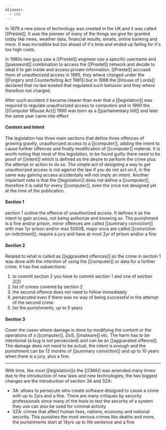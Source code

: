 ```yaml
---
aliases:
  - CMA
---
```

In 1979 a new piece of technology was created in the UK and it was called [[Prestel]]. It was the pioneer of many of the things we give for granted today like news, weather data, financial results, emails, online banking and more. It was incredible but too ahead of it's time and ended up failing for it's too high costs.

In 1980s two guys saw a [[Prestel]] engineer use a specific username and [[password]] combination to access the [[Prestel]] network and decide to steal it to get inside and access private information.
[[Prestel]] accused them of unauthorized access in 1985, they where charged under the [[Forgery and Counterfeiting Act 1981]] but in 1988 the [[House of Lords]] declared that no law existed that regulated such behavior and they where therefore not charged.

After such accident it became clearer than ever that a [[legislation]] was required to regulate unauthorized access to computers and in 1990 the [[Computer Misuse Act]] 1990 was born as a [[parliamentary bill]] and later the same year came into effect

#### Content and Intent

The legislation has three main sections that define three offences of growing gravity, unauthorized access to a [[computer]], adding the intent to cause further offences and finally modification of [[computer]] material.
It is worth noting that most of this legislation, to be found guilty there need to be proof of [[intent]] which is defined as the desire to perform the crime plus the attempt or action to do so.
The simple act of designing a way to get unauthorized access is not against the law if you do not act on it, in the same way gaining access accidentally will not imply an intent.
Another important note is that the [[legislation]] does not define a [[computer]], therefore it is valid for every [[computer]], even the once not designed yet at the time of the publication.

#### Section 1

section 1 outline the offence of unauthorized access. It defines it as the intent to gain access, not being authorize and knowing so.
The punishment is a fine and/or prison, minor offences are called [[summary conviction]] with max 1yr prison and/or max 5000$, major once are called [[conviction on indictment]], require a jury and have at most 2yr of prison and/or a fine 

#### Section 2

Related to what is called as [[aggravated offences]] so the crime in section 1 was done with the intention of using the [[computer]] or data for a further crime.
It has five subsections:
1. to commit section 2 you have to commit section 1 and one of section 2(2)
2. list of crimes covered by section 2
3. the second offence does not need to follow immediately
4. persecuted even if there was no way of being successful in the attempt of the second crime
5. list the punishments, up to 5 years

#### Section 3

Cover the cases where damage is done by modifying the content or the operations of a [[computer]], DoS, [[malware]] etc. The harm has to be intentional (a bug is not persecuted) and can be an [[aggravated offence]].
The damage does not need to be actual, the intent is enough and the punishment can be 12 months of [[summary conviction]] and up to 10 years when there is a jury, plus a fine.

---


With time, like most [[legislation]]s the [[CMA]] was amended many times due to the introduction of new laws and new technologies, the two biggest changes are the introduction of section 3A and 3ZA:
- 3A: allows to persecute who create software designed to cause a crime with up to 2yrs and a fine. There are many critiques by security professionals since many of the tools to test the security of a system they use can also be used for criminal activity
- 3ZA: crimes that affect human lives, nations, economy and national security. This punishes the most serious crimes like deaths and more, the punishments start at 14yrs up to life sentence and a fine